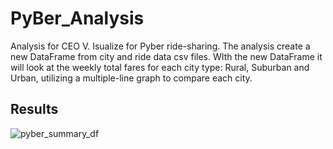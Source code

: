 # PyBer_Analysis
Analysis for CEO V. Isualize for Pyber ride-sharing. The analysis create a new DataFrame from city and ride data csv files. WIth the new DataFrame it will look at the weekly total fares for each city type: Rural, Suburban and Urban, utilizing a multiple-line graph to compare each city.

## Results
![pyber_summary_df](https://user-images.githubusercontent.com/117749494/208314793-feda5ef7-5b14-48b1-988a-61cd10dcb28f.PNG)

